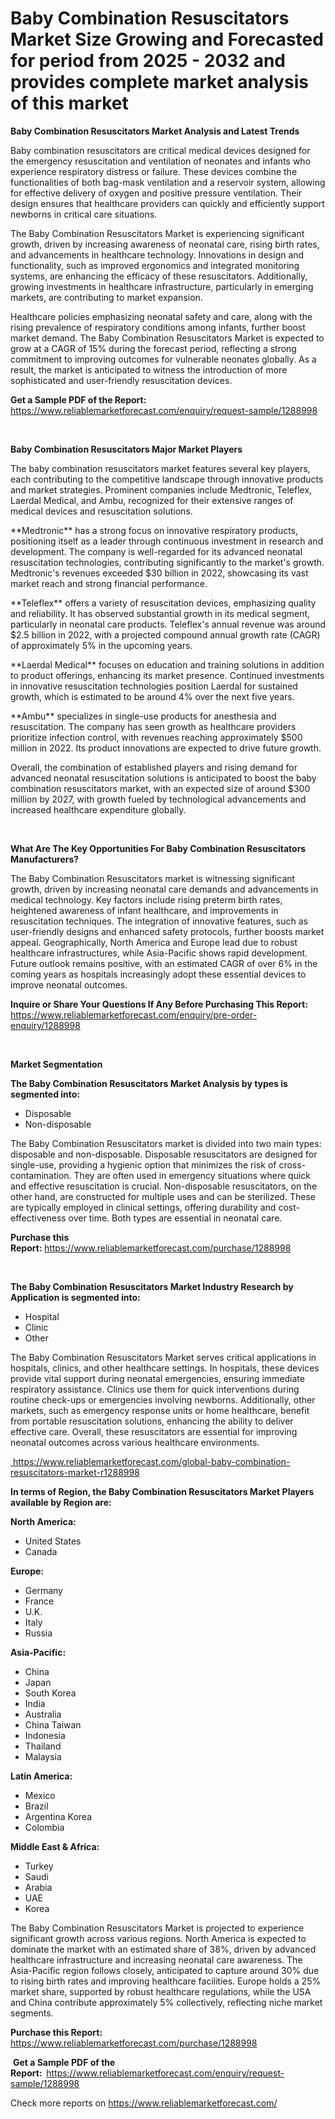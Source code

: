 <p><h1>Baby Combination Resuscitators Market Size Growing and Forecasted for period from 2025 - 2032 and provides complete market analysis of this market</h1></p><p><strong>Baby Combination Resuscitators Market Analysis and Latest Trends</strong></p>
<p><p>Baby combination resuscitators are critical medical devices designed for the emergency resuscitation and ventilation of neonates and infants who experience respiratory distress or failure. These devices combine the functionalities of both bag-mask ventilation and a reservoir system, allowing for effective delivery of oxygen and positive pressure ventilation. Their design ensures that healthcare providers can quickly and efficiently support newborns in critical care situations.</p><p>The Baby Combination Resuscitators Market is experiencing significant growth, driven by increasing awareness of neonatal care, rising birth rates, and advancements in healthcare technology. Innovations in design and functionality, such as improved ergonomics and integrated monitoring systems, are enhancing the efficacy of these resuscitators. Additionally, growing investments in healthcare infrastructure, particularly in emerging markets, are contributing to market expansion.</p><p>Healthcare policies emphasizing neonatal safety and care, along with the rising prevalence of respiratory conditions among infants, further boost market demand. The Baby Combination Resuscitators Market is expected to grow at a CAGR of 15% during the forecast period, reflecting a strong commitment to improving outcomes for vulnerable neonates globally. As a result, the market is anticipated to witness the introduction of more sophisticated and user-friendly resuscitation devices.</p></p>
<p><strong>Get a Sample PDF of the Report:&nbsp;</strong> <a href="https://www.reliablemarketforecast.com/enquiry/request-sample/1288998?utm_campaign=2011&utm_medium=2&utm_source=Github&utm_content=ia&utm_term=16012025&utm_id=baby-combination-resuscitators">https://www.reliablemarketforecast.com/enquiry/request-sample/1288998</a></p>
<p>&nbsp;</p>
<p><strong>Baby Combination Resuscitators Major Market Players</strong></p>
<p><p>The baby combination resuscitators market features several key players, each contributing to the competitive landscape through innovative products and market strategies. Prominent companies include Medtronic, Teleflex, Laerdal Medical, and Ambu, recognized for their extensive ranges of medical devices and resuscitation solutions.</p><p>**Medtronic** has a strong focus on innovative respiratory products, positioning itself as a leader through continuous investment in research and development. The company is well-regarded for its advanced neonatal resuscitation technologies, contributing significantly to the market's growth. Medtronic's revenues exceeded $30 billion in 2022, showcasing its vast market reach and strong financial performance.</p><p>**Teleflex** offers a variety of resuscitation devices, emphasizing quality and reliability. It has observed substantial growth in its medical segment, particularly in neonatal care products. Teleflex's annual revenue was around $2.5 billion in 2022, with a projected compound annual growth rate (CAGR) of approximately 5% in the upcoming years.</p><p>**Laerdal Medical** focuses on education and training solutions in addition to product offerings, enhancing its market presence. Continued investments in innovative resuscitation technologies position Laerdal for sustained growth, which is estimated to be around 4% over the next five years.</p><p>**Ambu** specializes in single-use products for anesthesia and resuscitation. The company has seen growth as healthcare providers prioritize infection control, with revenues reaching approximately $500 million in 2022. Its product innovations are expected to drive future growth.</p><p>Overall, the combination of established players and rising demand for advanced neonatal resuscitation solutions is anticipated to boost the baby combination resuscitators market, with an expected size of around $300 million by 2027, with growth fueled by technological advancements and increased healthcare expenditure globally.</p></p>
<p>&nbsp;</p>
<p><strong>What Are The Key Opportunities For Baby Combination Resuscitators Manufacturers?</strong></p>
<p><p>The Baby Combination Resuscitators market is witnessing significant growth, driven by increasing neonatal care demands and advancements in medical technology. Key factors include rising preterm birth rates, heightened awareness of infant healthcare, and improvements in resuscitation techniques. The integration of innovative features, such as user-friendly designs and enhanced safety protocols, further boosts market appeal. Geographically, North America and Europe lead due to robust healthcare infrastructures, while Asia-Pacific shows rapid development. Future outlook remains positive, with an estimated CAGR of over 6% in the coming years as hospitals increasingly adopt these essential devices to improve neonatal outcomes.</p></p>
<p><strong>Inquire or Share Your Questions If Any Before Purchasing This Report:</strong> <a href="https://www.reliablemarketforecast.com/enquiry/pre-order-enquiry/1288998?utm_campaign=2011&utm_medium=2&utm_source=Github&utm_content=ia&utm_term=16012025&utm_id=baby-combination-resuscitators">https://www.reliablemarketforecast.com/enquiry/pre-order-enquiry/1288998</a></p>
<p>&nbsp;</p>
<p><strong>Market Segmentation</strong></p>
<p><strong>The Baby Combination Resuscitators Market Analysis by types is segmented into:</strong></p>
<p><ul><li>Disposable</li><li>Non-disposable</li></ul></p>
<p><p>The Baby Combination Resuscitators market is divided into two main types: disposable and non-disposable. Disposable resuscitators are designed for single-use, providing a hygienic option that minimizes the risk of cross-contamination. They are often used in emergency situations where quick and effective resuscitation is crucial. Non-disposable resuscitators, on the other hand, are constructed for multiple uses and can be sterilized. These are typically employed in clinical settings, offering durability and cost-effectiveness over time. Both types are essential in neonatal care.</p></p>
<p><strong>Purchase this Report:&nbsp;</strong><a href="https://www.reliablemarketforecast.com/purchase/1288998?utm_campaign=2011&utm_medium=2&utm_source=Github&utm_content=ia&utm_term=16012025&utm_id=baby-combination-resuscitators">https://www.reliablemarketforecast.com/purchase/1288998</a></p>
<p>&nbsp;</p>
<p><strong>The Baby Combination Resuscitators Market Industry Research by Application is segmented into:</strong></p>
<p><ul><li>Hospital</li><li>Clinic</li><li>Other</li></ul></p>
<p><p>The Baby Combination Resuscitators Market serves critical applications in hospitals, clinics, and other healthcare settings. In hospitals, these devices provide vital support during neonatal emergencies, ensuring immediate respiratory assistance. Clinics use them for quick interventions during routine check-ups or emergencies involving newborns. Additionally, other markets, such as emergency response units or home healthcare, benefit from portable resuscitation solutions, enhancing the ability to deliver effective care. Overall, these resuscitators are essential for improving neonatal outcomes across various healthcare environments.</p></p>
<p><a href="https://www.reliablemarketforecast.com/global-baby-combination-resuscitators-market-r1288998?utm_campaign=2011&utm_medium=2&utm_source=Github&utm_content=ia&utm_term=16012025&utm_id=baby-combination-resuscitators">&nbsp;https://www.reliablemarketforecast.com/global-baby-combination-resuscitators-market-r1288998</a></p>
<p><strong>In terms of Region, the Baby Combination Resuscitators Market Players available by Region are:</strong></p>
<p>
    <p> <strong> North America: </strong>
        <ul>
            <li>United States</li>
            <li>Canada</li>
        </ul>
        </p> 
    <p> <strong> Europe: </strong>
        <ul>
            <li>Germany</li>
            <li>France</li>
            <li>U.K.</li>
            <li>Italy</li>
            <li>Russia</li>
        </ul>
        </p> 
    <p> <strong> Asia-Pacific: </strong>
        <ul>
            <li>China</li>
            <li>Japan</li>
            <li>South Korea</li>
            <li>India</li>
            <li>Australia</li>
            <li>China Taiwan</li>
            <li>Indonesia</li>
            <li>Thailand</li>
            <li>Malaysia</li>
        </ul>
        </p> 
    <p> <strong> Latin America: </strong>
        <ul>
            <li>Mexico</li>
            <li>Brazil</li>
            <li>Argentina Korea</li>
            <li>Colombia</li>
        </ul>
        </p> 
    <p> <strong> Middle East & Africa: </strong>
        <ul>
            <li>Turkey</li>
            <li>Saudi</li>
            <li>Arabia</li>
            <li>UAE</li>
            <li>Korea</li>
        </ul>
    </p>
    </p>
<p><p>The Baby Combination Resuscitators Market is projected to experience significant growth across various regions. North America is expected to dominate the market with an estimated share of 38%, driven by advanced healthcare infrastructure and increasing neonatal care awareness. The Asia-Pacific region follows closely, anticipated to capture around 30% due to rising birth rates and improving healthcare facilities. Europe holds a 25% market share, supported by robust healthcare regulations, while the USA and China contribute approximately 5% collectively, reflecting niche market segments.</p></p>
<p><strong>Purchase this Report: </strong><a href="https://www.reliablemarketforecast.com/purchase/1288998?utm_campaign=2011&utm_medium=2&utm_source=Github&utm_content=ia&utm_term=16012025&utm_id=baby-combination-resuscitators">https://www.reliablemarketforecast.com/purchase/1288998</a></p>
<p>&nbsp;<strong>Get a Sample PDF of the Report:&nbsp;&nbsp;</strong><a href="https://www.reliablemarketforecast.com/enquiry/request-sample/1288998?utm_campaign=2011&utm_medium=2&utm_source=Github&utm_content=ia&utm_term=16012025&utm_id=baby-combination-resuscitators">https://www.reliablemarketforecast.com/enquiry/request-sample/1288998</a></p>
<p><strong></strong></p>
<p>Check more reports on <a href="https://www.reliablemarketforecast.com/?utm_campaign=2011&utm_medium=2&utm_source=Github&utm_content=ia&utm_term=16012025&utm_id=baby-combination-resuscitators">https://www.reliablemarketforecast.com/</a></p>